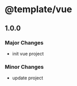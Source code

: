 # @template/vue

## 1.0.0

### Major Changes

- init vue project

### Minor Changes

- update project
